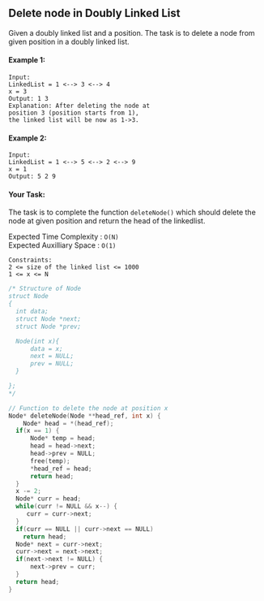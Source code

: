 ## Delete node in Doubly Linked List

Given a doubly linked list and a position. The task is to delete a node from given position in a doubly linked list.

#### Example 1:

```
Input:
LinkedList = 1 <--> 3 <--> 4
x = 3
Output: 1 3
Explanation: After deleting the node at
position 3 (position starts from 1),
the linked list will be now as 1->3.
```

#### Example 2:

```
Input:
LinkedList = 1 <--> 5 <--> 2 <--> 9
x = 1
Output: 5 2 9
```

#### Your Task:

The task is to complete the function `deleteNode()` which should delete the node at given position and return the head of the linkedlist.

Expected Time Complexity : `O(N)`  
Expected Auxilliary Space : `O(1)`

```
Constraints:
2 <= size of the linked list <= 1000
1 <= x <= N
```

```c++
/* Structure of Node
struct Node
{
  int data;
  struct Node *next;
  struct Node *prev;

  Node(int x){
      data = x;
      next = NULL;
      prev = NULL;
  }

};
*/

// Function to delete the node at position x
Node* deleteNode(Node **head_ref, int x) {
    Node* head = *(head_ref);
  if(x == 1) {
      Node* temp = head;
      head = head->next;
      head->prev = NULL;
      free(temp);
      *head_ref = head;
      return head;
  }
  x -= 2;
  Node* curr = head;
  while(curr != NULL && x--) {
     curr = curr->next;
  }
  if(curr == NULL || curr->next == NULL)
    return head;
  Node* next = curr->next;
  curr->next = next->next;
  if(next->next != NULL) {
      next->prev = curr;
  }
  return head;
}
```
